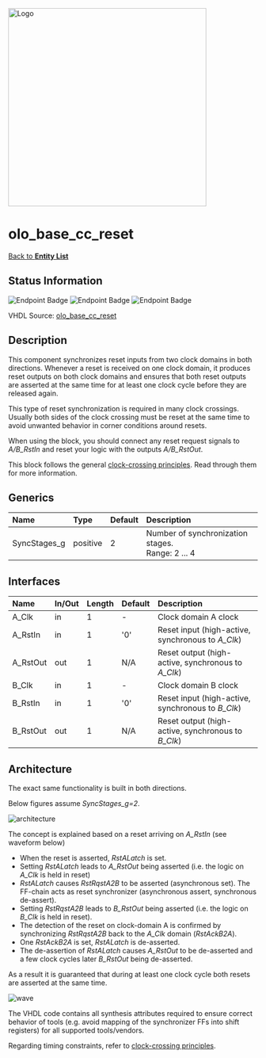 <img src="../Logo.png" alt="Logo" width="400">

# olo_base_cc_reset

[Back to **Entity List**](../EntityList.md)

## Status Information

![Endpoint Badge](https://img.shields.io/endpoint?url=https://storage.googleapis.com/open-logic-badges/coverage/olo_base_cc_reset.json?cacheSeconds=0)
![Endpoint Badge](https://img.shields.io/endpoint?url=https://storage.googleapis.com/open-logic-badges/branches/olo_base_cc_reset.json?cacheSeconds=0)
![Endpoint Badge](https://img.shields.io/endpoint?url=https://storage.googleapis.com/open-logic-badges/issues/olo_base_cc_reset.json?cacheSeconds=0)

VHDL Source: [olo_base_cc_reset](../../src/base/vhdl/olo_base_cc_reset.vhd)

## Description

This component synchronizes reset inputs from two clock domains in both directions. Whenever a reset is received on
one clock domain, it produces reset outputs on both clock domains and ensures that both reset outputs are asserted at
the same time for at least one clock cycle before they are released again.

This type of reset synchronization is required in many clock crossings. Usually both sides of the clock crossing must
be reset at the same time to avoid unwanted behavior in corner conditions around resets.

When using the block, you should connect any reset request signals to _A/B_RstIn_ and reset your logic with the outputs
_A/B_RstOut_.

This block follows the general [clock-crossing principles](clock_crossing_principles.md). Read through them for more
information.

## Generics

| Name         | Type     | Default | Description                                            |
| :----------- | :------- | ------- | :----------------------------------------------------- |
| SyncStages_g | positive | 2       | Number of synchronization stages. <br />Range: 2 ... 4 |

## Interfaces

| Name     | In/Out | Length | Default | Description                                        |
| :------- | :----- | :----- | :------ | :------------------------------------------------- |
| A_Clk    | in     | 1      | -       | Clock domain A clock                               |
| A_RstIn  | in     | 1      | '0'     | Reset input (high-active, synchronous to _A_Clk_)  |
| A_RstOut | out    | 1      | N/A     | Reset output (high-active, synchronous to _A_Clk_) |
| B_Clk    | in     | 1      | -       | Clock domain B clock                               |
| B_RstIn  | in     | 1      | '0'     | Reset input (high-active, synchronous to _B_Clk_)  |
| B_RstOut | out    | 1      | N/A     | Reset output (high-active, synchronous to _B_Clk_) |

## Architecture

The exact same functionality is built in both directions.

Below figures assume _SyncStages_g=2_.

![architecture](./clock_crossings/olo_base_cc_reset.svg)

The concept is explained based on a reset arriving on _A_RstIn_ (see waveform below)

- When the reset is asserted, _RstALatch_ is set.
- Setting _RstALatch_ leads to _A_RstOut_ being asserted (i.e. the logic on _A_Clk_ is held in reset)
- _RstALatch_ causes _RstRqstA2B_ to be asserted (asynchronous set). The FF-chain acts as reset synchronizer
  (asynchronous assert, synchronous de-assert).
- Setting _RstRqstA2B_ leads to _B_RstOut_ being asserted (i.e. the logic on _B_Clk_ is held in reset).
- The detection of the reset on clock-domain A is confirmed by synchronizing _RstRqstA2B_ back to the _A_Clk_ domain
  (_RstAckB2A_).
- One _RstAckB2A_ is set, _RstALatch_ is de-asserted.
- The de-assertion of _RstALatch_ causes _A_RstOut_ to be de-asserted and a few clock cycles later _B_RstOut_ being
  de-asserted.

As a result it is guaranteed that during at least one clock cycle both resets are asserted at the same time.

![wave](./clock_crossings/reset_cc_detail.png)

The VHDL code contains all synthesis attributes required to ensure correct behavior of tools (e.g. avoid mapping of the
synchronizer FFs into shift registers) for all supported tools/vendors.

Regarding timing constraints, refer to [clock-crossing principles](clock_crossing_principles.md).
